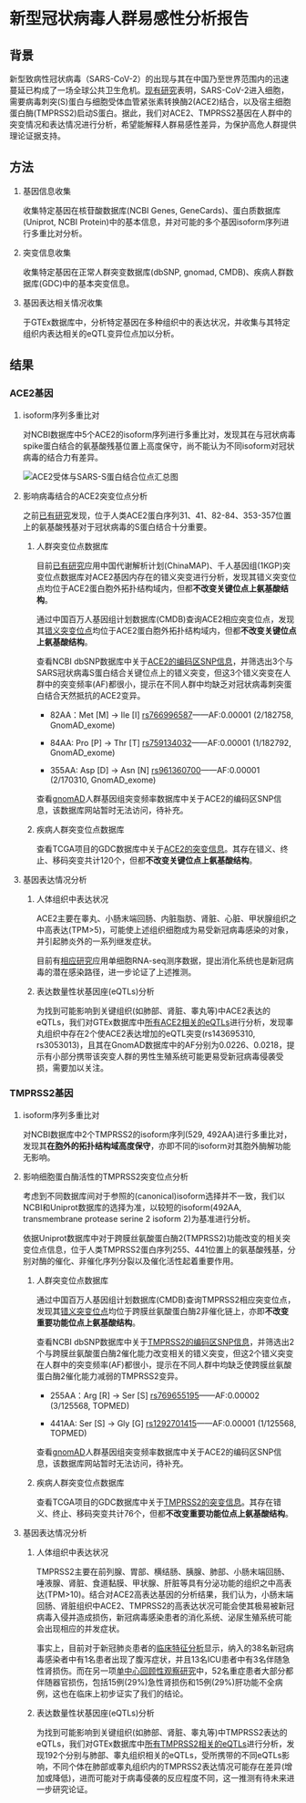 # 新型冠状病毒人群易感性分析报告
## 背景
新型致病性冠状病毒（SARS-CoV-2）的出现与其在中国乃至世界范围内的迅速蔓延已构成了一场全球公共卫生危机。[现有研究](https://els-jbs-prod-cdn.literatumonline.com/pb-assets/journals/research/cell/CELL_S0092-8674%2820%2930229-4-1582767794377.pdf)表明，SARS-CoV-2进入细胞，需要病毒刺突(S)蛋白与细胞受体血管紧张素转换酶2(ACE2)结合，以及宿主细胞蛋白酶(TMPRSS2)启动S蛋白。据此，我们对ACE2、TMPRSS2基因在人群中的突变情况和表达情况进行分析，希望能解释人群易感性差异，为保护高危人群提供理论证据支持。
## 方法
1. 基因信息收集

    收集特定基因在核苷酸数据库(NCBI Genes, GeneCards)、蛋白质数据库(Uniprot, NCBI Protein)中的基本信息，并对可能的多个基因isoform序列进行多重比对分析。

2. 突变信息收集

    收集特定基因在正常人群突变数据库(dbSNP, gnomad, CMDB)、疾病人群数据库(GDC)中的基本突变信息。

3. 基因表达相关情况收集

    于GTEx数据库中，分析特定基因在多种组织中的表达状况，并收集与其特定组织内表达相关的eQTL变异位点加以分析。

## 结果
### ACE2基因
1. isoform序列多重比对

    对NCBI数据库中5个ACE2的isoform序列进行多重比对，发现其在与冠状病毒spike蛋白结合的氨基酸残基位置上高度保守，尚不能认为不同isoform对冠状病毒的结合力有差异。

    ![ACE2受体与SARS-S蛋白结合位点汇总图](https://gitee.com/longqh3/res/raw/master/tree/ACE2_SARS_S_protein_combine_site.png)
    

2. 影响病毒结合的ACE2突变位点分析

    之前[已有研究](https://www.ncbi.nlm.nih.gov/pmc/articles/PMC1142572/)发现，位于人类ACE2蛋白序列31、41、82-84、353-357位置上的氨基酸残基对于冠状病毒的S蛋白结合十分重要。

    1. 人群突变位点数据库

        目前[已有研究](https://www.nature.com/articles/s41421-020-0147-1)应用中国代谢解析计划(ChinaMAP)、千人基因组(1KGP)突变位点数据库对ACE2基因内存在的错义突变进行分析，发现其错义突变位点均位于ACE2蛋白胞外拓扑结构域内，但都**不改变关键位点上氨基酸结构**。

        通过中国百万人基因组计划数据库(CMDB)查询ACE2相应突变位点，发现其[错义突变位点](https://db.cngb.org/cmdb/gene/ef4f0e7b197c6c55b1daeba27c7f41db)均位于ACE2蛋白胞外拓扑结构域内，但都**不改变关键位点上氨基酸结构**。

        查看NCBI dbSNP数据库中关于[ACE2的编码区SNP信息](https://www.ncbi.nlm.nih.gov/SNP/snp_ref.cgi?locusId=59272)，并筛选出3个与SARS冠状病毒S蛋白结合关键位点上的错义突变，但这3个错义突变在人群中的突变频率(AF)都很小，提示在不同人群中均缺乏对冠状病毒刺突蛋白结合天然抵抗的ACE2变异。

        - 82AA：Met [M] -> Ile [I] [rs766996587](https://www.ncbi.nlm.nih.gov/SNP/snp_ref.cgi?rs=766996587)——AF:0.00001 (2/182758, GnomAD_exome)

        - 84AA: Pro [P] -> Thr [T] [rs759134032](https://www.ncbi.nlm.nih.gov/SNP/snp_ref.cgi?rs=759134032)——AF:0.00001 (1/182792, GnomAD_exome) 

        - 355AA: Asp [D] -> Asn [N] [rs961360700](https://www.ncbi.nlm.nih.gov/SNP/snp_ref.cgi?rs=961360700)——AF:0.00001 (2/170310, GnomAD_exome)

        查看[gnomAD](http://gnomad.broadinstitute.org/)人群基因组突变频率数据库中关于ACE2的编码区SNP信息，该数据库网站暂时无法访问，待补充。
    
    2. 疾病人群突变位点数据库

        查看TCGA项目的GDC数据库中关于[ACE2的突变信息](https://portal.gdc.cancer.gov/genes/ENSG00000130234?ssmsTable_size=100)。其存在错义、终止、移码突变共计120个，但都**不改变关键位点上氨基酸结构**。

3. 基因表达情况分析

    1. 人体组织中表达状况

        ACE2主要在睾丸、小肠末端回肠、内脏脂肪、肾脏、心脏、甲状腺组织之中高表达(TPM>5)，可能使上述组织细胞成为易受新冠病毒感染的对象，并引起肺炎外的一系列继发症状。

        目前有[相应研究](dx.doi.org/10.1101/2020.01.30.927806)应用单细胞RNA-seq测序数据，提出消化系统也是新冠病毒的潜在感染路径，进一步论证了上述推测。
    
    2. 表达数量性状基因座(eQTLs)分析

        为找到可能影响到关键组织(如肺部、肾脏、睾丸等)中ACE2表达的eQTLs，我们对GTEx数据库中[所有ACE2相关的eQTLs](https://www.gtexportal.org/home/gene/ACE2)进行分析，发现睾丸组织中存在2个使ACE2表达增加的eQTL突变(rs143695310, rs3053013)，且其在GnomAD数据库中的AF分别为0.0226、0.0218，提示有小部分携带该突变人群的男性生殖系统可能更易受新冠病毒侵袭受损，需要加以关注。

### TMPRSS2基因
1. isoform序列多重比对

    对NCBI数据库中2个TMPRSS2的isoform序列(529, 492AA)进行多重比对，发现其**在胞外的拓扑结构域高度保守**，亦即不同的isoform对其胞外酶解功能无影响。

2. 影响细胞蛋白酶活性的TMPRSS2突变位点分析

    考虑到不同数据库间对于参照的(canonical)isoform选择并不一致，我们以NCBI和Uniprot数据库的选择为准，以较短的isoform(492AA, transmembrane protease serine 2 isoform 2)为基准进行分析。
    
    依据Uniprot数据库中对于跨膜丝氨酸蛋白酶2(TMPRSS2)功能改变的相关突变位点信息，位于人类TMPRSS2蛋白序列255、441位置上的氨基酸残基，分别对酶的催化、非催化序列分裂以及催化活性起着重要作用。

    1. 人群突变位点数据库

        通过中国百万人基因组计划数据库(CMDB)查询TMPRSS2相应突变位点，发现其[错义突变位点](https://db.cngb.org/cmdb/gene/b497c8fca727d7626c7432a9ace7395c)均位于跨膜丝氨酸蛋白酶2非催化链上，亦即**不改变重要功能位点上氨基酸结构**。

        查看NCBI dbSNP数据库中关于[TMPRSS2的编码区SNP信息](https://www.ncbi.nlm.nih.gov/SNP/snp_ref.cgi?locusId=7113)，并筛选出2个与跨膜丝氨酸蛋白酶2催化能力改变相关的错义突变，但这2个错义突变在人群中的突变频率(AF)都很小，提示在不同人群中均缺乏使跨膜丝氨酸蛋白酶2催化能力减弱的TMPRSS2变异。

        - 255AA：Arg [R] -> Ser [S] [rs769655195](https://www.ncbi.nlm.nih.gov/snp/rs769655195#variant_details)——AF:0.00002  (3/125568, TOPMED)

        - 441AA: Ser [S] -> Gly [G] [rs1292701415](https://www.ncbi.nlm.nih.gov/snp/rs1292701415#variant_details)——AF:0.00001 (1/125568, TOPMED) 

        查看[gnomAD](http://gnomad.broadinstitute.org/)人群基因组突变频率数据库中关于ACE2的编码区SNP信息，该数据库网站暂时无法访问，待补充。
    
    2. 疾病人群突变位点数据库

        查看TCGA项目的GDC数据库中关于[TMPRSS2的突变信息](https://portal.gdc.cancer.gov/genes/ENSG00000184012)。其存在错义、终止、移码突变共计76个，但都**不改变重要功能位点上氨基酸结构**。

3. 基因表达情况分析

    1. 人体组织中表达状况

        TMPRSS2主要在前列腺、胃部、横结肠、胰腺、肺部、小肠末端回肠、唾液腺、肾脏、食道黏膜、甲状腺、肝脏等具有分泌功能的组织之中高表达(TPM>10)。结合对ACE2高表达基因的分析结果，我们认为，小肠末端回肠、肾脏组织中ACE2、TMPRSS2的高表达状况可能会使其极易被新冠病毒入侵并造成损伤，新冠病毒感染患者的消化系统、泌尿生殖系统可能会出现相应的并发症状。

        事实上，目前对于新冠肺炎患者的[临床特征分析](https://www.sciencedirect.com/science/article/pii/S0140673620301835?via%3Dihub)显示，纳入的38名新冠病毒感染者中有1名患者出现了腹泻症状，并且13名ICU患者中有3名伴随急性肾损伤。而在另一项[单中心回顾性观察研究](https://www.sciencedirect.com/science/article/pii/S2213260020300795)中，52名重症患者大部分都伴随器官损伤，包括15例(29%)急性肾损伤和15例(29%)肝功能不全病例，这也在临床上初步证实了我们的结论。
    
    2. 表达数量性状基因座(eQTLs)分析

        为找到可能影响到关键组织(如肺部、肾脏、睾丸等)中TMPRSS2表达的eQTLs，我们对GTEx数据库中[所有TMPRSS2相关的eQTLs](https://www.gtexportal.org/home/gene/TMPRSS2)进行分析，发现192个分别与肺部、睾丸组织相关的eQTLs，受所携带的不同eQTLs影响，不同个体在肺部或睾丸组织内的TMPRSS2表达情况可能存在差异(增加或降低)，进而可能对于病毒侵袭的反应程度不同，这一推测有待未来进一步研究论证。





